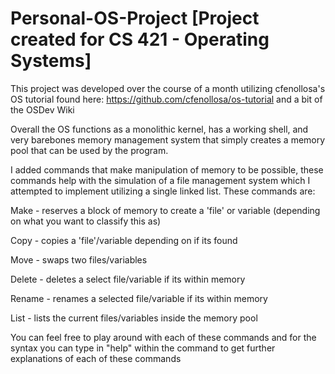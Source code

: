 # Personal-OS-Project [Project created for CS 421 - Operating Systems]


This project was developed over the course of a month utilizing cfenollosa's OS tutorial found here: https://github.com/cfenollosa/os-tutorial and a bit of the OSDev Wiki

Overall the OS functions as a monolithic kernel, has a working shell, and very barebones memory management system that simply creates a memory pool that can be used by the program. 


I added commands that make manipulation of memory to be possible, these commands help with the simulation of a file management system which I attempted to implement utilizing a single linked list. These commands are:

Make - reserves a block of memory to create a 'file' or variable (depending on what you want to classify this as)

Copy - copies a 'file'/variable depending on if its found

Move - swaps two files/variables

Delete - deletes a select file/variable if its within memory

Rename - renames a selected file/variable if its within memory

List - lists the current files/variables inside the memory pool

You can feel free to play around with each of these commands and for the syntax you can type in "help" within the command to get further explanations of each of these commands
